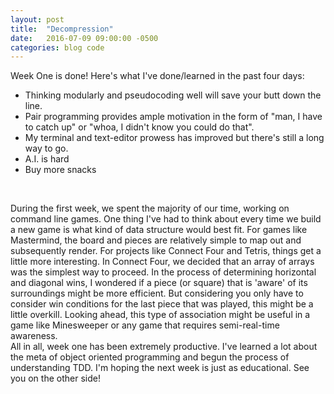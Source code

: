 ```yaml
---
layout: post
title:  "Decompression"
date:   2016-07-09 09:00:00 -0500
categories: blog code
---
```

Week One is done! Here's what I've done/learned in the past four days:

  - Thinking modularly and pseudocoding well will save your butt down the line.   
  - Pair programming provides ample motivation in the form of "man, I have to catch up" or "whoa, I didn't know you could do that".
  - My terminal and text-editor prowess has improved but there's still a long way to go.
  - A.I. is hard
  - Buy more snacks

<!--more-->
<br>

During the first week, we spent the majority of our time, working on command line games. One thing I've had to think about every time we build a new game is what kind of data structure would best fit. For games like Mastermind, the board and pieces are relatively simple to map out and subsequently render.
For projects like Connect Four and Tetris, things get a little more interesting. In Connect Four, we decided that an array of arrays was the simplest way to proceed. In the process of determining horizontal and diagonal wins, I wondered if a piece (or square) that is 'aware' of its surroundings might be more efficient. But considering you only have to consider win conditions for the last piece that was played, this might be a little overkill. Looking ahead, this type of association might be useful in a game like Minesweeper or any game that requires semi-real-time awareness.  
All in all, week one has been extremely productive. I've learned a lot about the meta of object oriented programming and begun the process of understanding TDD. I'm hoping the next week is just as educational.
See you on the other side!
